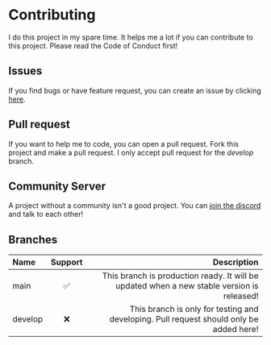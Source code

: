 # Contributing

I do this project in my spare time. It helps me a lot if you can contribute to this project. Please read the Code of Conduct first!

## Issues
If you find bugs or have feature request, you can create an issue by clicking [here](https://github.com/LinwoodCloud/dev_doctor/issues/new/choose).

## Pull request
If you want to help me to code, you can open a pull request. Fork this project and make a pull request. I only accept pull request for the *develop* branch.

## Community Server
A project without a community isn't a good project. You can [join the discord](https://discord.linwood.tk) and talk to each other!

## Branches

| Name    | Support |                                                                                Description |
| :------ | :-----: | -----------------------------------------------------------------------------------------: |
| main    |    ✅    | This branch is production ready. It will be updated when a new stable version is released! |
| develop |    ❌    |    This branch is only for testing and developing. Pull request should only be added here! |
